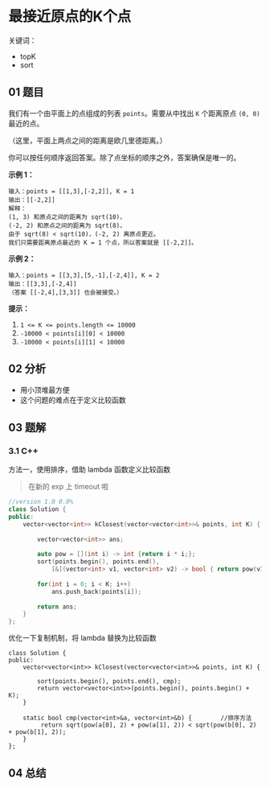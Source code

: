 # 最接近原点的K个点
关键词：

- topK
- sort

## 01 题目

我们有一个由平面上的点组成的列表 `points`。需要从中找出 `K` 个距离原点 `(0, 0)` 最近的点。

（这里，平面上两点之间的距离是欧几里德距离。）

你可以按任何顺序返回答案。除了点坐标的顺序之外，答案确保是唯一的。

 

**示例 1：**

```
输入：points = [[1,3],[-2,2]], K = 1
输出：[[-2,2]]
解释： 
(1, 3) 和原点之间的距离为 sqrt(10)，
(-2, 2) 和原点之间的距离为 sqrt(8)，
由于 sqrt(8) < sqrt(10)，(-2, 2) 离原点更近。
我们只需要距离原点最近的 K = 1 个点，所以答案就是 [[-2,2]]。
```

**示例 2：**

```
输入：points = [[3,3],[5,-1],[-2,4]], K = 2
输出：[[3,3],[-2,4]]
（答案 [[-2,4],[3,3]] 也会被接受。）
```

 

**提示：**

1. `1 <= K <= points.length <= 10000`
2. `-10000 < points[i][0] < 10000`
3. `-10000 < points[i][1] < 10000`

## 02 分析

- 用小顶堆最方便
- 这个问题的难点在于定义比较函数

## 03 题解

### 3.1 C++

方法一，使用排序，借助 lambda 函数定义比较函数

> 在新的 exp 上 timeout 啦

```c++
//version 1.0 0.0%
class Solution {
public:
    vector<vector<int>> kClosest(vector<vector<int>>& points, int K) {
        
        vector<vector<int>> ans;
        
        auto pow = [](int i) -> int {return i * i;};
        sort(points.begin(), points.end(), 
            [&](vector<int> v1, vector<int> v2) -> bool { return pow(v1[0]) + pow(v1[1]) < pow(v2[0]) + pow(v2[1]); });
        
        for(int i = 0; i < K; i++)
            ans.push_back(points[i]);
        
        return ans;
    }
};
```

优化一下复制机制，将 lambda 替换为比较函数

```
class Solution {
public:
    vector<vector<int>> kClosest(vector<vector<int>>& points, int K) {
        
        sort(points.begin(), points.end(), cmp);     
        return vector<vector<int>>(points.begin(), points.begin() + K);
    }
    
    static bool cmp(vector<int>&a, vector<int>&b) {        //排序方法
		 return sqrt(pow(a[0], 2) + pow(a[1], 2)) < sqrt(pow(b[0], 2) + pow(b[1], 2));
    }
};
```

## 04 总结


